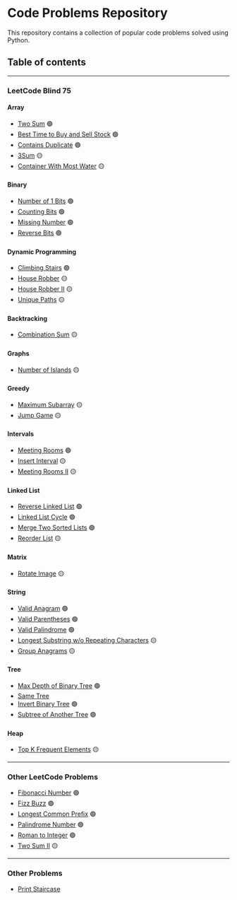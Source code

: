 # Code Problems Repository

This repository contains a collection of popular code problems solved using Python.

## Table of contents
---
### LeetCode Blind 75
#### Array
* [Two Sum](problems/TwoSum/) 🟢
* [Best Time to Buy and Sell Stock](problems/BuyAndSellStock/) 🟢
* [Contains Duplicate](problems/ContainsDuplicate/) 🟢
* [3Sum](problems/3Sum/) 🟡
* [Container With Most Water](problems/ContainerWithMostWater/) 🟡
#### Binary
* [Number of 1 Bits](problems/NumberOf1Bits/) 🟢
* [Counting Bits](problems/CountingBits/) 🟢
* [Missing Number](problems/MissingNumber/) 🟢
* [Reverse Bits](problems/ReverseBits/) 🟢
#### Dynamic Programming
* [Climbing Stairs](problems/Blind75/DynamicProgramming/ClimbingStairs/) 🟢
* [House Robber](problems/Blind75/DynamicProgramming/HouseRobber/) 🟡
* [House Robber II](problems/Blind75/DynamicProgramming/HouseRobber2/) 🟡
* [Unique Paths](problems/Blind75/DynamicProgramming/UniquePaths/) 🟡
#### Backtracking
* [Combination Sum](problems/Blind75/Backtracking/CombinationSum/) 🟡
#### Graphs
* [Number of Islands](problems/Blind75/Graphs/NumberOfIslands/) 🟡
#### Greedy
* [Maximum Subarray](problems/MaximumSubarray/) 🟡
* [Jump Game](problems/JumpGame/) 🟡
#### Intervals
* [Meeting Rooms](problems/Blind75/Intervals/MeetingRooms/) 🟢
* [Insert Interval](problems/Blind75/Intervals/InsertInterval/) 🟡
* [Meeting Rooms II](problems/Blind75/Intervals/MeetingRooms2/) 🟡
#### Linked List
* [Reverse Linked List](problems/Blind75/LinkedList/ReverseLinkedList/) 🟢
* [Linked List Cycle](problems/Blind75/LinkedList/LinkedListCycle/) 🟢
* [Merge Two Sorted Lists](problems/Blind75/LinkedList/MergeTwoSortedLists/) 🟢
* [Reorder List](problems/Blind75/LinkedList/ReorderList/) 🟡
#### Matrix
* [Rotate Image](problems/RotateImage/) 🟡
#### String
* [Valid Anagram](problems/ValidAnagram/) 🟢
* [Valid Parentheses](problems/ValidParentheses/) 🟢
* [Valid Palindrome](problems/ValidPalindrome/) 🟢
* [Longest Substring w/o Repeating Characters](problems/LongestSubstringWORepeatingChar/) 🟡
* [Group Anagrams](problems/GroupAnagrams/) 🟡
#### Tree
* [Max Depth of Binary Tree](problems/MaximumDepthOfBTree/) 🟢
* [Same Tree](problems/SameTree/) 
* [Invert Binary Tree](problems/InvertBinaryTree/) 🟢
* [Subtree of Another Tree](problems/SubtreeOfAnotherTree/) 🟢
#### Heap
* [Top K Frequent Elements](problems/TopKFrequentElements/) 🟡
---
### Other LeetCode Problems
* [Fibonacci Number](problems/FibonacciNumber/) 🟢
* [Fizz Buzz](problems/FizzBuzz/) 🟢
* [Longest Common Prefix](problems/LongestCommonPrefix/) 🟢
* [Palindrome Number](problems/PalindromeNumber/) 🟢
* [Roman to Integer](problems/RomanToInteger/) 🟢
* [Two Sum II](problems/TwoSum2/) 🟡
---
### Other Problems
* [Print Staircase](problems/PrintStaircase/)

